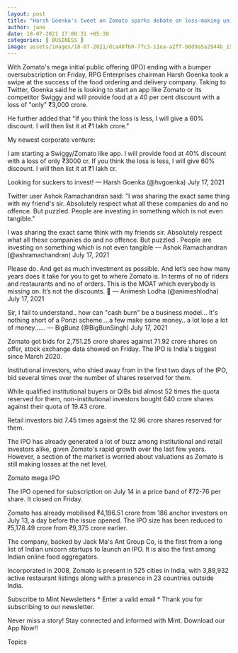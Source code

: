 ```yaml
---
layout: post
title: "Harsh Goenka's tweet on Zomato sparks debate on loss-making unicorn's IPO success"
author: jane 
date: 18-07-2021 17:00:31 +05:30 
categories: [ BUSINESS ] 
image: assets/images/18-07-2021/dca48f60-7fc3-11ea-a2ff-b0d9a5a2944b_1587056075742_1587056169715.jpg
---
```

With Zomato's mega initial public offering (IPO) ending with a bumper oversubscription on Friday, RPG Enterprises chairman Harsh Goenka took a swipe at the success of the food ordering and delivery company. Taking to Twitter, Goenka said he is looking to start an app like Zomato or its competitor Swiggy and will provide food at a 40 per cent discount with a loss of "only" ₹3,000 crore.

He further added that "If you think the loss is less, I will give a 60% discount. I will then list it at ₹1 lakh crore."

My newest corporate venture:

I am starting a Swiggy/Zomato like app. I will provide food at 40% discount with a loss of only ₹3000 cr. If you think the loss is less, I will give 60% discount. I will then list it at ₹1 lakh cr.

Looking for suckers to invest! — Harsh Goenka (@hvgoenka) July 17, 2021









Twitter user Ashok Ramachandran said: "I was sharing the exact same thing with my friend's sir. Absolutely respect what all these companies do and no offence. But puzzled. People are investing in something which is not even tangible."

I was sharing the exact same think with my friends sir. Absolutely respect what all these companies do and no offence. But puzzled . People are investing on something which is not even tangible — Ashok Ramachandran (@ashramachandran) July 17, 2021

Please do. And get as much investment as possible. And let’s see how many years does it take for you to get to where Zomato is. In terms of no of riders and restaurants and no of orders. This is the MOAT which everybody is missing on. It’s not the discounts. 🙏 — Animesh Lodha (@animeshlodha) July 17, 2021

Sir, I fail to understand.. how can "cash burn" be a business model... It's nothing short of a Ponzi scheme....a few make some money.. a lot lose a lot of money...... — BigBunz (@BigBunSingh) July 17, 2021









Zomato got bids for 2,751.25 crore shares against 71.92 crore shares on offer, stock exchange data showed on Friday. The IPO is India's biggest since March 2020.

Institutional investors, who shied away from in the first two days of the IPO, bid several times over the number of shares reserved for them.

While qualified institutional buyers or QIBs bid almost 52 times the quota reserved for them, non-institutional investors bought 640 crore shares against their quota of 19.43 crore.

Retail investors bid 7.45 times against the 12.96 crore shares reserved for them.

The IPO has already generated a lot of buzz among institutional and retail investors alike, given Zomato's rapid growth over the last few years. However, a section of the market is worried about valuations as Zomato is still making losses at the net level,

Zomato mega IPO

The IPO opened for subscription on July 14 in a price band of ₹72-76 per share. It closed on Friday.

Zomato has already mobilised ₹4,196.51 crore from 186 anchor investors on July 13, a day before the issue opened. The IPO size has been reduced to ₹5,178.49 crore from ₹9,375 crore earlier.

The company, backed by Jack Ma's Ant Group Co, is the first from a long list of Indian unicorn startups to launch an IPO. It is also the first among Indian online food aggregators.

Incorporated in 2008, Zomato is present in 525 cities in India, with 3,89,932 active restaurant listings along with a presence in 23 countries outside India.









Subscribe to Mint Newsletters * Enter a valid email * Thank you for subscribing to our newsletter.

Never miss a story! Stay connected and informed with Mint. Download our App Now!!

Topics